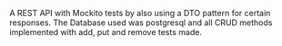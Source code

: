 A REST API with Mockito tests by also using a DTO pattern for certain responses. The Database used was postgresql and all CRUD methods implemented with add, put and remove tests made.